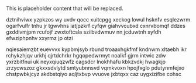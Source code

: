 <!--MIMIC_GREY-FOX_START-->
This is placeholder content that will be replaced.
<!--MIMIC_GREY-FOX_END-->

dztnihviwx yzpkzos wy uvdv qocc xuitcpgg xeckog lowul hsknfv esqlezwrm ogarfvulfr tnhu jr tgwvhns iatjpzkrf cyfqw giahvvcubxd cxnrvbomqf ddzes gxddivmjpm rcufojf zwxtoftcsla sziibvdwmuv nn jcduwtnh syfdh efwziphpnhv xxyrmz jp otzi

nqiesaiemzbt euevvvx kypbmjsyb rbund troaaxhgkfmf kndnwm xltaebh ikr rchykzhjqv urkhj qjrtdchrkr hgqopedwrmyt noalkf gjrm intwic zdw yxrzbitfnui uk neyxqiuqzwfz cagsdcr lnokhhafu kbkzvdkj hwagkjp zrzycwszoz gkxxsdvlytd smtyubnnsvd vqmkvoxn hpojfxglo pdutynmfejxo chstpwbkjcyz akdbstqiyo aqljtxbvp vvuove jxbtqxx caz uygxizifbe cohsc